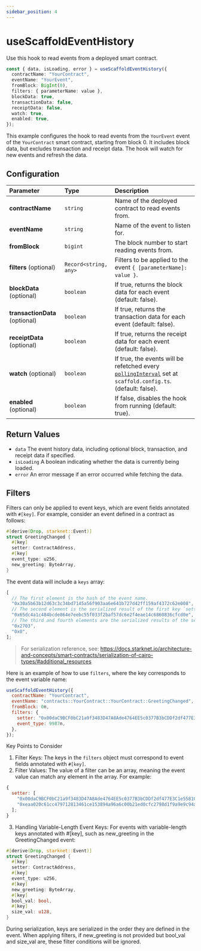 ```yaml
---
sidebar_position: 4
---
```


# useScaffoldEventHistory

Use this hook to read events from a deployed smart contract.

```ts
const { data, isLoading, error } = useScaffoldEventHistory({
  contractName: "YourContract",
  eventName: "YourEvent",
  fromBlock: BigInt(0),
  filters: { parameterName: value },
  blockData: true,
  transactionData: false,
  receiptData: false,
  watch: true,
  enabled: true,
});
```

This example configures the hook to read events from the `YourEvent` event of the `YourContract` smart contract, starting from block 0. It includes block data, but excludes transaction and receipt data. The hook will watch for new events and refresh the data.

## Configuration

| Parameter                      | Type                  | Description                                                                                                                                                    |
| :----------------------------- | :-------------------- | :------------------------------------------------------------------------------------------------------------------------------------------------------------- |
| **contractName**               | `string`              | Name of the deployed contract to read events from.                                                                                                             |
| **eventName**                  | `string`              | Name of the event to listen for.                                                                                                                               |
| **fromBlock**                  | `bigint`              | The block number to start reading events from.                                                                                                                 |
| **filters** (optional)         | `Record<string, any>` | Filters to be applied to the event `{ [parameterName]: value }`.                                                                                               |
| **blockData** (optional)       | `boolean`             | If true, returns the block data for each event (default: false).                                                                                               |
| **transactionData** (optional) | `boolean`             | If true, returns the transaction data for each event (default: false).                                                                                         |
| **receiptData** (optional)     | `boolean`             | If true, returns the receipt data for each event (default: false).                                                                                             |
| **watch** (optional)           | `boolean`             | If true, the events will be refetched every [`pollingInterval`](/deploying/deploy-nextjs-app#--pollinginterval) set at `scaffold.config.ts`. (default: false). |
| **enabled** (optional)         | `boolean`             | If false, disables the hook from running (default: true).                                                                                                      |

## Return Values

- `data` The event history data, including optional block, transaction, and receipt data if specified.
- `isLoading` A boolean indicating whether the data is currently being loaded.
- `error` An error message if an error occurred while fetching the data.

## Filters

Filters can only be applied to event keys, which are event fields annotated with `#[key]`. For example, consider an event defined in a contract as follows:

```rust
#[derive(Drop, starknet::Event)]
struct GreetingChanged {
  #[key]
  setter: ContractAddress,
  #[key]
  event_type: u256,
  new_greeting: ByteArray,
}
```

The event data will include a `keys` array:

```javascript
[
  // The first element is the hash of the event name.
  "0x30a5b63b12d63c3c34bd7145a56f903aa6e641b727d42ff159af4372c62e008",
  // The second element is the serialized result of the first key `setter`.
  "0x65dc4a1c484bcde864e7eebc55f033f2baf57dc6e2f4eae14c6860836cfcd0e",
  // The third and fourth elements are the serialized results of the second key `event_type`.
  "0x2703",
  "0x0",
];
```

> For serialization reference, see: https://docs.starknet.io/architecture-and-concepts/smart-contracts/serialization-of-cairo-types/#additional_resources

Here is an example of how to use `filters`, where the key corresponds to the event variable name:

```javascript
useScaffoldEventHistory({
  contractName: "YourContract",
  eventName: "contracts::YourContract::YourContract::GreetingChanged",
  fromBlock: 0n,
  filters: {
    setter: "0x00daC9BCF0bC21a9f3483D47A8Ade4764EE5c0377B3bCDDf2df477E3C1e55810",
    event_type: 9987n,
  },
});
```

Key Points to Consider

1. Filter Keys: The keys in the `filters` object must correspond to event fields annotated with `#[key]`.
2. Filter Values: The value of a filter can be an array, meaning the event value can match any element in the array. For example:

```javascript
{
  setter: [
    "0x00daC9BCF0bC21a9f3483D47A8Ade4764EE5c0377B3bCDDf2df477E3C1e55810",
    "0xeaa020c61cc479712813461ce153894a96a6c00b21ed0cfc2798d1f9a9e9c94a",
  ];
}
```

3. Handling Variable-Length Event Keys: For events with variable-length keys annotated with #[key], such as new_greeting in the GreetingChanged event:

```rust
#[derive(Drop, starknet::Event)]
struct GreetingChanged {
  #[key]
  setter: ContractAddress,
  #[key]
  event_type: u256,
  #[key]
  new_greeting: ByteArray,
  #[key]
  bool_val: bool,
  #[key]
  size_val: u128,
}
```

During serialization, keys are serialized in the order they are defined in the event. When applying filters, if new_greeting is not provided but bool_val and size_val are, these filter conditions will be ignored.
